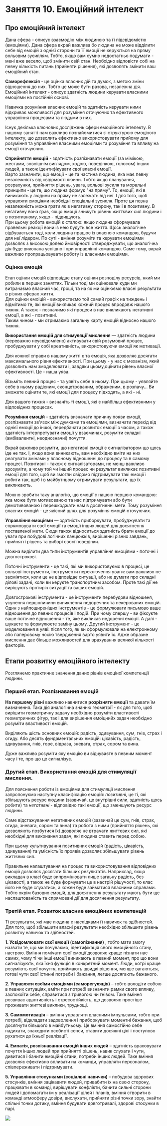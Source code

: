 # Заняття 10. Емоційний інтелект
## Про емоційний інтелект
Дана сфера - описує взаємодію між людиною та її підсвідомістю (емоціями). Дана сфера вкрай важлива бо людина не може відділити себе від емоцій з однієї сторони та її емоції не керуються на пряму вольовим зусиллям. Тобто, якщо вам сумно недостатньо подумати - мені вже весело, щоб змінити свій стан. Необхідно відповісти собі на певну кількість питань (прийняти рішення), які дозволять змінити ваш емоційний стан.  
  
**Саморефлексія** - це оцінка власних дій та думок, з метою зміни відношення до них. Тобто це може бути разова, незалежна дія. 
Емоційний інтелект - описує здатність людини керувати власними емоціями на постійній основі.  
  
Навичка розуміння власних емоцій та здатність керувати ними відкриває можливості для розуміння оточуючих та ефективного управління процесами та людьми в них.  
  
Існує декілька ключових досліджень сфери емоційного інтелекту.  В нашому занятті нам важливо познайомитися зі структурою емоціного інтелекту, що дозволить ефективно використовувати прийому для розуміння та управління власними емоціями та розуміння та впливу на емоції оточуючих.  
  
**Сприйняття емоцій** - здатність розпізнавати емоції (за мімікою, жестами, зовнішнім виглядом, ходою, поведінкою, голосом) інших людей, а також ідентифікувати свої власні емоції.  
Варто зазначити, що емоції - це та частина людина, яка має певну незалежність від свідомості люини. Тобто якщо планування, розрахунки, прийняття рішень, увага, вольові зусиля та моральні принципи - це те, що людина формує "на пряму". То, емоції, які в виникають у людини на пряму не залежать від неї.  І для того, щоб управляти емоціями необхідні спеціальні зусилля.  Проте ця певна незалежність можа грати як в негативну сторону, так і в позитивну. В негативну вона грає, якщо емоції знижуть рівень життєвих сил людини і в позитивному, якщо - підвищують.  
При цьому робота емоцій є сталою: якщо людина сформувала правельні реакції вони із нею будуть все життя.  Щось аналогічне відбувається тоді, коли людина працює із власною командою, будучи для неї лідером. По суті - вміння розуміти та керувати емоціями дозволяє з високою долею ймовірності ствероджувати, що аналогічна дія буде виконана успішно і при управлінні командою.
Саме тому, вкрай важливо пропрацьовувати роботу із власними емоціями.  

### Оцінка емоцій
Етап оцінки емоцій відповідає етапу оцінки розподілу ресурсів, який ми робили в перших заняттях. Тільки тоді ми оцінювали куди ми витрачаємо власний час, гроші, та на як ми оцінюємо власні результати в різних сферах життя.  
Для оцінки емоіцій - використаємо той самий графік на тиждень і відмітимо те, які емоції викликає кожний процес впродовж нашого тижня.  А також - позначимо які процеси в нас викликають негативні емоції, а які - позитивні.  
Таким чином - ми отримаємо загальну карту емоцій відносно нашого тижня.  

  
**Використання емоцій для стимуляції мислення** — здатність людини (переважно неусвідомлено) активувати свій розумовий процес, пробуджувати у собі креативність, використовуючи емоції як мотивації.  
  
Для кожної справи в нашому житті є та емоція, яка дозволяє досягати максимального рівня ефективності.  При цьому - у нас є механізм, який дозволить нам змоделювати і, завдяки цьому,оцінити рівень власної ефективності. Це - наша уява.  

Візьміть певний процес - та уявіть себе в ньому. При цьому - уявляйте себе в ньому радісним, сконцетрованим, ображеним, в розпачу... Ви зможете оцінити те, які емоції для процесу підходять, а які - ні.   
  
Для вашого тижня - визначіть ті емоції, які є найбільш ефективними у відповідних процесах.

**Розуміння емоцій** - здатність визначати причину появи емоції, розпізнавати зв'язок між думками та емоціями, визначати перехід від однієї емоції до іншої, передбачати розвиток емоції з часом, а також здатність інтерпретувати емоції у взаєминах, розуміти складні (амбівалентні, неоднозначні) почуття.  

Вкрай важливо розуміти, що негативні емоції є сигналізатором що щось іде не так. І, якщо вони виникають, вам необхідно вміти на них реагувати змінами у власному відношенні до процесу та в самому процесі. Позитивні - також є сигналізаторами, не менш важливо зрозуміти, а чому той чи інший процес чи результат викликає позитивні емоції для того, щоб ви змогли свідомо підтримувати такі емоції і робити так, щоб і в майбутньому отримувати результати, що їх викликають.  
  
Можно зробити таку аналогію, що емоції є нашою першою командою: яка може бути мотивованою та нас підтримувати або бути демотивованою і перешкоджати нам в досягненні мети. Тому розуміння власних емоцій - це якісний шлях для розуміння емоцій оточуючих.


**Управління емоціями** — здатність приборкувати, пробуджувати та спрямовувати свої емоції та емоції інших людей для досягнення поставленої мети. Сюди також відноситься здатність брати емоції до уваги при побудові логічних ланцюжків, вирішенні різних завдань, прийнятті рішень та виборі своєї поведінки.  
  
Можна виділити два типи інструментів управління емоціями - поточні і довгострокові.  
  
Поточні інструменти - це такі, які ми використовуємо в процесі, це вольові інструменти, інструменти переключення уваги: вам важливо не засміятися, коли це не відповідає ситуації, або не думати про складні ділові задачі, коли ви керуєте транспортним засобом.  Проте такі дії не вирішують протиріч ситуації та ваших емоцій.  
  
Довгострокові інструменти - це інструменти перебудови відношеня, усунення першопичини виникнення недоречних та некерованих емоцій.  Один з найпоширеніших інструментів - це формулювати письмово ваше відношення до певних процесів і подій. При чому спершу - ви фіксуєте ваше поточне відношення - те, яке викликає недоречні емоції. А далі - шукаєте та формулюєте заміну цьому.  Другий інструмент - це моделювання в уяві: після того, як ви сформулювали на електронному або паперовому носію твердження варто уявити їх. Адже образне мислення дає більше можливостей для врахування великої кількості факторів.  

## Етапи розвитку емоційного інтелекту
Розглянемо практичне значення даних рівнів емоціної компетенції людини.  
### Перший етап. Розпізнавання емоцій

**На першому рівні** важливо навчитися **розрізняти емоції** та давати їм визначення. Така дія аналогічна знанню геометрії - як для того, щоб вирішити геометричну задачу необхідно розуміти властивості геометричних фігур, так і для вирішення емоіцнийх задач необхідно розуміти властивості емоцій.  
  
Виділяють шість основних емоцій: радість, здивування, сум, гнів, страх і огиду.
Або десять фундаментальних емоцій:  цікавість, радість, здивування, гнів, горе, відраза, зневага, страх, сором та вина.  
  
Дуже важливо розуміти яку емоцію ви відчуваєте в певним момент часу і те, про що це сигналізує.  


### Другий етап. Використання емоцій для стимуляції мислення.
  
Для пояснення роботи із емоціями для стимуляції мислення запропонуємо наступну класифікацію емоцій: *позитивні*, це ті, які збільшують ресурс людини (зазвичай, це внутрішні сили, здатність щось робити) та *негативні* - відповідно такі емоції, що  зменшують ресурс людини.  
  
Саме відстажування негативних емоцій (зазвичай це сум, гнів, страх, огида, зневага, сором та вина) та робота з ними (прийняття рішень, які дозволяють позбутися їх) дозволяє не втрачати життєвих сил, які необхідні для виконання задач, які людина ставить перед собою.  
  
При цьому культивування позитивних емоцій (радість, цікавість, здивування) та умісність їх проявів дозволяє збільшувати рівень життєвих сил.  
  
Правильне налаштування на процес та використовування відповідних емоцій дозволяє досягати більших результатів. Наприклад, якщо викладач в класі буде випромінювати лише загаьну радість, без цікавості, а також не буде формувати це в настрій рішучості, то клас його не буде слухатись, а кожен буде займатися власними справами.  
Тобто окрім базових емоцій, для досягнення результату мають бути ще наслаштованість та спрямовані дії для досягнення результату.

### Третій етап. Розвиток власние емоційних компетенцій
Ті результати, які має людина є наслідками її навичок та здібностей. Для того, щоб збільшити власні результати необхідно збільшити рівень розвитку навичок та здібностей. 

**1. Усвідомлювати свої емоції (самопізнання)** , тобто мати змогу назвати те, що ми почуваємо, ідентифікація свого емоційного стану, настрою. Вміння помічати свої емоції дозволяє краще пізнати нас самих, чому ті чи інші емоції виникають в певний момент, про що вони сигналізують, яка їхня функція в конкретний момент. Люди, котрі краще розуміють свої почуття, приймають швидкі рішення, менше вагаються, готові чути свої істинні потреби і бажання, легше досягають бажаного.  
  
**2. Управляти своїми емоціями (саморегуляція)** – тобто володіти собою в певних ситуаціях, вміти при потребі визначити рамки свого впливу, заспокоїти себе, справитися з тривогою чи гнівом. Таке вміння розвиває адаптивність і стресостійкість, що дозволяє простіше проживати життєві виклики, труднощі.  
  
**3. Самомотивація** – вміння управляти власними імпульсами, тобто при потребі, відкладати задоволення і приборкувати моментні бажання, щоб досягнути більшого в майбутньому. Це вміння самостійно себе надихати, знаходити особисті сенси, ставити досяжні цілі і поступово рухатися до їхньої реалізації.  
  
**4. Емпатія, розпізнавання емоцій інших людей** – здатність враховувати почуття інших людей при прийнятті рішень, навик слухати і чути, дивитися і бачити емоційні стани, потреби інших людей. Таке вміння дозволяє ефективно впливати на команди, управляти персоналом, співпереживати і підтримувати.  
  
**5. Управління стосунками (соціальні навички)** – побудова здорових стосунків, вміння зацікавити людей, привабити їх на свою сторону, працювати в команді, вирішувати конфлікти, бачити сильні сторони людей і допомагати їм у реалізації цілей і планів, вміння створити в команді атмосферу довіри, вислухати, прийняти різні точки зору, знайти спільні точки дотику, вміння будувати довготривалі, здорові стосунки в парі.  
  
<img src = "ei.png">  